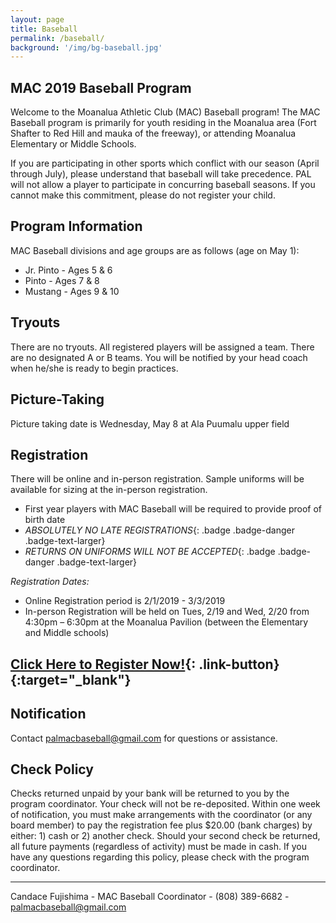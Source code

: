 ```yaml
---
layout: page
title: Baseball
permalink: /baseball/
background: '/img/bg-baseball.jpg'
---
```


MAC 2019 Baseball Program
----------------------------------

Welcome to the Moanalua Athletic Club (MAC) Baseball program! The MAC Baseball
program is primarily for youth residing in the Moanalua area (Fort Shafter to Red
Hill and mauka of the freeway), or attending Moanalua Elementary or Middle Schools.

If you are participating in other sports which conflict with our season (April
through July), please understand that baseball will take precedence. PAL will
not allow a player to participate in concurring baseball seasons. If you cannot
make this commitment, please do not register your child.

Program Information
-------------------
MAC Baseball divisions and age groups are as follows (age on May 1):  

* Jr. Pinto - Ages 5 & 6
* Pinto - Ages 7 & 8
* Mustang - Ages 9 & 10

Tryouts
-------
There are no tryouts. All registered players will be assigned a team. There are
no designated A or B teams. You will be notified by your head coach when he/she
is ready to begin practices.

Picture-Taking
--------------
Picture taking date is Wednesday, May 8 at Ala Puumalu upper field

Registration
------------
There will be online and in-person registration. Sample uniforms will be
available for sizing at the in-person registration.
* First year players with MAC Baseball will be required to provide proof of birth
date
* *ABSOLUTELY NO LATE REGISTRATIONS*{: .badge .badge-danger .badge-text-larger}
* *RETURNS ON UNIFORMS WILL NOT BE ACCEPTED*{: .badge .badge-danger .badge-text-larger}

*Registration Dates:*
* Online Registration period is 2/1/2019 - 3/3/2019
* In-person Registration will be held on Tues, 2/19 and Wed, 2/20 from 4:30pm –
6:30pm at the Moanalua Pavilion (between the Elementary and Middle schools)
## [Click Here to Register Now!](https://goo.gl/forms/KsD57E8Rns4IJkI43){: .link-button}{:target="_blank"}

Notification
------------

Contact [palmacbaseball@gmail.com](mailto:palmacbaseball@gmail.com)  for questions
or assistance.

Check Policy
------------
Checks returned unpaid by your bank will be returned to you by the program
coordinator.  Your check will not be re-deposited. Within one week of notification,
you must make arrangements with the coordinator (or any board member) to pay the
registration fee plus $20.00 (bank charges) by either: 1) cash or 2) another check.
  Should your second check be returned, all future payments (regardless of activity)
  must be made in cash. If you have any questions regarding this policy, please
  check with the program coordinator.

---

Candace Fujishima - MAC Baseball Coordinator - (808) 389-6682 -
[palmacbaseball@gmail.com](mailto:palmacbaseball@gmail.com) 
